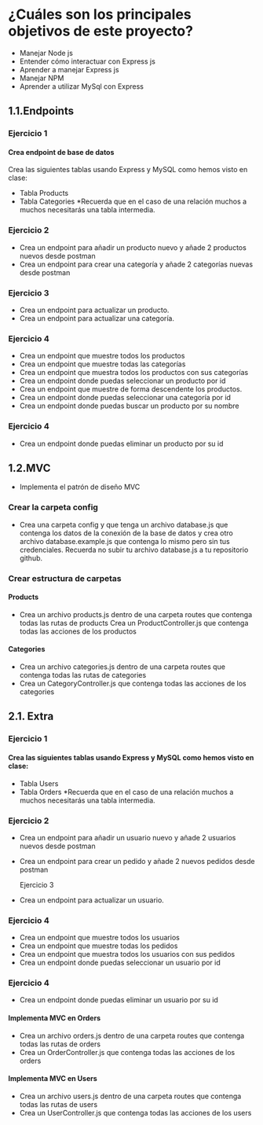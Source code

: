 # ¿Cuáles son los principales objetivos de este proyecto?

- Manejar Node js
- Entender cómo interactuar con Express js
- Aprender a manejar Express js
- Manejar NPM
- Aprender a utilizar MySql con Express

## 1.1.Endpoints

### Ejercicio 1

#### Crea endpoint de base de datos

Crea las siguientes tablas usando Express y MySQL como hemos visto en clase:

- Tabla Products
- Tabla Categories
  \*Recuerda que en el caso de una relación muchos a muchos necesitarás una tabla intermedia.

### Ejercicio 2

- Crea un endpoint para añadir un producto nuevo y añade 2 productos nuevos desde postman
- Crea un endpoint para crear una categoría y añade 2 categorías nuevas desde postman

### Ejercicio 3

- Crea un endpoint para actualizar un producto.
- Crea un endpoint para actualizar una categoría.

### Ejercicio 4

- Crea un endpoint que muestre todos los productos
- Crea un endpoint que muestre todas las categorías
- Crea un endpoint que muestra todos los productos con sus categorías
- Crea un endpoint donde puedas seleccionar un producto por id
- Crea un endpoint que muestre de forma descendente los productos.
- Crea un endpoint donde puedas seleccionar una categoría por id
- Crea un endpoint donde puedas buscar un producto por su nombre

### Ejercicio 4

- Crea un endpoint donde puedas eliminar un producto por su id

## 1.2.MVC

- Implementa el patrón de diseño MVC

### Crear la carpeta config

- Crea una carpeta config y que tenga un archivo database.js que contenga los datos de la conexión de la base de datos y crea otro archivo database.example.js que contenga lo mismo pero sin tus credenciales. Recuerda no subir tu archivo database.js a tu repositorio github.

### Crear estructura de carpetas

#### Products

- Crea un archivo products.js dentro de una carpeta routes que contenga todas las rutas de products
  Crea un ProductController.js que contenga todas las acciones de los productos

#### Categories

- Crea un archivo categories.js dentro de una carpeta routes que contenga todas las rutas de categories
- Crea un CategoryController.js que contenga todas las acciones de los categories

## 2.1. Extra

### Ejercicio 1

#### Crea las siguientes tablas usando Express y MySQL como hemos visto en clase:

- Tabla Users
- Tabla Orders
  \*Recuerda que en el caso de una relación muchos a muchos necesitarás una tabla intermedia.

### Ejercicio 2

- Crea un endpoint para añadir un usuario nuevo y añade 2 usuarios nuevos desde postman
- Crea un endpoint para crear un pedido y añade 2 nuevos pedidos desde postman

  Ejercicio 3

- Crea un endpoint para actualizar un usuario.

### Ejercicio 4

- Crea un endpoint que muestre todos los usuarios
- Crea un endpoint que muestre todas los pedidos
- Crea un endpoint que muestra todos los usuarios con sus pedidos
- Crea un endpoint donde puedas seleccionar un usuario por id

### Ejercicio 4

- Crea un endpoint donde puedas eliminar un usuario por su id

#### Implementa MVC en Orders

- Crea un archivo orders.js dentro de una carpeta routes que contenga todas las rutas de orders
- Crea un OrderController.js que contenga todas las acciones de los orders

#### Implementa MVC en Users

- Crea un archivo users.js dentro de una carpeta routes que contenga todas las rutas de users
- Crea un UserController.js que contenga todas las acciones de los users
